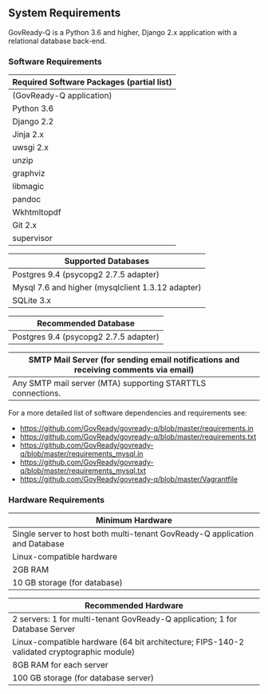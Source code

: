 ## System Requirements

GovReady-Q is a Python 3.6 and higher, Django 2.x application with a relational database back-end. 

### Software Requirements

| Required Software Packages (partial list) |
| --- |
| (GovReady-Q application) |
| Python 3.6 |
| Django 2.2 |
| Jinja 2.x |
| uwsgi 2.x |
| unzip |
| graphviz |
| libmagic |
| pandoc |
| Wkhtmltopdf |
| Git 2.x |
| supervisor |

| Supported Databases |
| --- |
| Postgres 9.4 (psycopg2 2.7.5 adapter) |
| Mysql 7.6 and higher (mysqlclient 1.3.12 adapter) |
| SQLite 3.x |

| Recommended Database |
| --- |
| Postgres 9.4 (psycopg2 2.7.5 adapter) |

| SMTP Mail Server (for sending email notifications and receiving comments via email) |
| --- |
| Any SMTP mail server (MTA) supporting STARTTLS connections. |

For a more detailed list of software dependencies and requirements see:
* https://github.com/GovReady/govready-q/blob/master/requirements.in
* https://github.com/GovReady/govready-q/blob/master/requirements.txt
* https://github.com/GovReady/govready-q/blob/master/requirements_mysql.in
* https://github.com/GovReady/govready-q/blob/master/requirements_mysql.txt
* https://github.com/GovReady/govready-q/blob/master/Vagrantfile

### Hardware Requirements

| Minimum Hardware |
| --- |
| Single server to host both multi-tenant GovReady-Q application and Database |
| Linux-compatible hardware |
| 2GB RAM |
| 10 GB storage (for database) |

| Recommended Hardware |
| --- |
| 2 servers: 1 for multi-tenant GovReady-Q application; 1 for Database Server |
| Linux-compatible hardware (64 bit architecture; FIPS-140-2 validated cryptographic module) |
| 8GB RAM for each server |
| 100 GB storage (for database server) |
